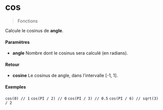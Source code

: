 # cos
> Fonctions

Calcule le cosinus de **angle**.

#### Paramètres

- **angle** Nombre dont le cosinus sera calculé (en radians).

#### Retour

- **cosine** Le cosinus de angle, dans l'intervalle [-1, 1].

#### Exemples

`cos(0) // 1`
`cos(PI / 2) // 0`
`cos(PI / 3) // 0.5`
`cos(PI / 6) // sqrt(3) / 2`